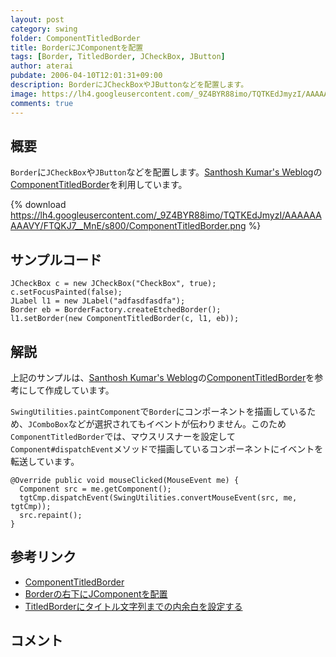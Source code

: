 ```yaml
---
layout: post
category: swing
folder: ComponentTitledBorder
title: BorderにJComponentを配置
tags: [Border, TitledBorder, JCheckBox, JButton]
author: aterai
pubdate: 2006-04-10T12:01:31+09:00
description: BorderにJCheckBoxやJButtonなどを配置します。
image: https://lh4.googleusercontent.com/_9Z4BYR88imo/TQTKEdJmyzI/AAAAAAAAAVY/FTQKJ7__MnE/s800/ComponentTitledBorder.png
comments: true
---
```

## 概要
`Border`に`JCheckBox`や`JButton`などを配置します。[Santhosh Kumar's Weblog](http://www.jroller.com/page/santhosh)の[ComponentTitledBorder](http://www.jroller.com/page/santhosh?entry=component_titled_border)を利用しています。

{% download https://lh4.googleusercontent.com/_9Z4BYR88imo/TQTKEdJmyzI/AAAAAAAAAVY/FTQKJ7__MnE/s800/ComponentTitledBorder.png %}

## サンプルコード
<pre class="prettyprint"><code>JCheckBox c = new JCheckBox("CheckBox", true);
c.setFocusPainted(false);
JLabel l1 = new JLabel("adfasdfasdfa");
Border eb = BorderFactory.createEtchedBorder();
l1.setBorder(new ComponentTitledBorder(c, l1, eb));
</code></pre>

## 解説
上記のサンプルは、[Santhosh Kumar's Weblog](http://www.jroller.com/page/santhosh)の[ComponentTitledBorder](http://www.jroller.com/page/santhosh?entry=component_titled_border)を参考にして作成しています。

`SwingUtilities.paintComponent`で`Border`にコンポーネントを描画しているため、`JComboBox`などが選択されてもイベントが伝わりません。このため`ComponentTitledBorder`では、マウスリスナーを設定して`Component#dispatchEvent`メソッドで描画しているコンポーネントにイベントを転送しています。

<pre class="prettyprint"><code>@Override public void mouseClicked(MouseEvent me) {
  Component src = me.getComponent();
  tgtCmp.dispatchEvent(SwingUtilities.convertMouseEvent(src, me, tgtCmp));
  src.repaint();
}
</code></pre>

## 参考リンク
- [ComponentTitledBorder](http://www.jroller.com/page/santhosh?entry=component_titled_border)
- [Borderの右下にJComponentを配置](http://ateraimemo.com/Swing/RightAlignComponentBorder.html)
- [TitledBorderにタイトル文字列までの内余白を設定する](http://ateraimemo.com/Swing/TitledBorderHorizontalInsetOfText.html)

<!-- dummy comment line for breaking list -->

## コメント
